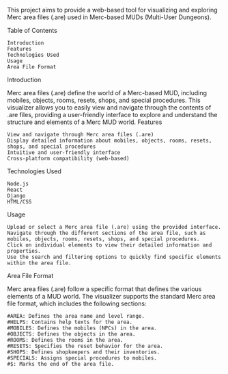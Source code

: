 This project aims to provide a web-based tool for visualizing and exploring Merc area files (.are) used in Merc-based MUDs (Multi-User Dungeons).

Table of Contents

    Introduction
    Features
    Technologies Used
    Usage
    Area File Format

Introduction

Merc area files (.are) define the world of a Merc-based MUD, including mobiles, objects, rooms, resets, shops, and special procedures. This visualizer allows you to easily view and navigate through the contents of .are files, providing a user-friendly interface to explore and understand the structure and elements of a Merc MUD world.
Features

    View and navigate through Merc area files (.are)
    Display detailed information about mobiles, objects, rooms, resets, shops, and special procedures
    Intuitive and user-friendly interface
    Cross-platform compatibility (web-based)
Technologies Used

    Node.js
    React
    Django
    HTML/CSS
Usage

    Upload or select a Merc area file (.are) using the provided interface.
    Navigate through the different sections of the area file, such as mobiles, objects, rooms, resets, shops, and special procedures.
    Click on individual elements to view their detailed information and properties.
    Use the search and filtering options to quickly find specific elements within the area file.
Area File Format

Merc area files (.are) follow a specific format that defines the various elements of a MUD world. The visualizer supports the standard Merc area file format, which includes the following sections:

    #AREA: Defines the area name and level range.
    #HELPS: Contains help texts for the area.
    #MOBILES: Defines the mobiles (NPCs) in the area.
    #OBJECTS: Defines the objects in the area.
    #ROOMS: Defines the rooms in the area.
    #RESETS: Specifies the reset behavior for the area.
    #SHOPS: Defines shopkeepers and their inventories.
    #SPECIALS: Assigns special procedures to mobiles.
    #$: Marks the end of the area file.
